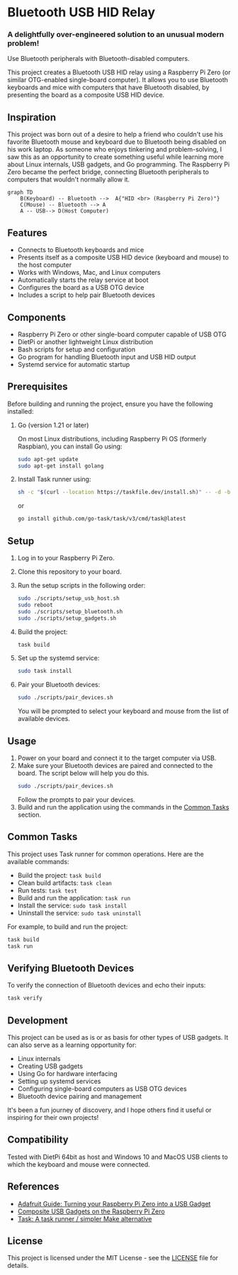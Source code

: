 # Bluetooth USB HID Relay

### A delightfully over-engineered solution to an unusual modern problem! 
Use Bluetooth peripherals with Bluetooth-disabled computers.

This project creates a Bluetooth USB HID relay using a Raspberry Pi Zero (or similar OTG-enabled single-board computer). It allows you to use Bluetooth keyboards and mice with computers that have Bluetooth disabled, by presenting the board as a composite USB HID device.

## Inspiration

This project was born out of a desire to help a friend who couldn't use his favorite Bluetooth mouse and keyboard due to Bluetooth being disabled on his work laptop. As someone who enjoys tinkering and problem-solving, I saw this as an opportunity to create something useful while learning more about Linux internals, USB gadgets, and Go programming. The Raspberry Pi Zero became the perfect bridge, connecting Bluetooth peripherals to computers that wouldn't normally allow it.

```mermaid
graph TD
    B(Keyboard) -- Bluetooth -->  A{"HID <br> (Raspberry Pi Zero)"}
    C(Mouse) -- Bluetooth --> A
    A -- USB--> D(Host Computer)
```

## Features

- Connects to Bluetooth keyboards and mice
- Presents itself as a composite USB HID device (keyboard and mouse) to the host computer
- Works with Windows, Mac, and Linux computers
- Automatically starts the relay service at boot
- Configures the board as a USB OTG device
- Includes a script to help pair Bluetooth devices

## Components

- Raspberry Pi Zero or other single-board computer capable of USB OTG
- DietPi or another lightweight Linux distribution
- Bash scripts for setup and configuration
- Go program for handling Bluetooth input and USB HID output
- Systemd service for automatic startup

## Prerequisites

Before building and running the project, ensure you have the following installed:

1. Go (version 1.21 or later)

   On most Linux distributions, including Raspberry Pi OS (formerly Raspbian), you can install Go using:

   ```bash
   sudo apt-get update
   sudo apt-get install golang
   ```
2. Install Task runner using:

   ```bash
   sh -c "$(curl --location https://taskfile.dev/install.sh)" -- -d -b ~/.local/bin
   ```
   or
   ```bash
   go install github.com/go-task/task/v3/cmd/task@latest

## Setup

1. Log in to your Raspberry Pi Zero.
1. Clone this repository to your board.
1. Run the setup scripts in the following order:

   ```bash
   sudo ./scripts/setup_usb_host.sh
   sudo reboot
   sudo ./scripts/setup_bluetooth.sh
   sudo ./scripts/setup_gadgets.sh
   ```

1. Build the project:
   ```bash
   task build
   ```

1. Set up the systemd service:
   ```bash
   sudo task install
   ```

1. Pair your Bluetooth devices:
   ```bash
   sudo ./scripts/pair_devices.sh
   ```
   You will be prompted to select your keyboard and mouse from the list of available devices.

## Usage

1. Power on your board and connect it to the target computer via USB.
2. Make sure your Bluetooth devices are paired and connected to the board. The script below will help you do this.
   ```bash
   sudo ./scripts/pair_devices.sh
   ```
   Follow the prompts to pair your devices.
3. Build and run the application using the commands in the [Common Tasks](#common-tasks) section.

## Common Tasks

This project uses Task runner for common operations. Here are the available commands:

- Build the project: `task build`
- Clean build artifacts: `task clean`
- Run tests: `task test`
- Build and run the application: `task run`
- Install the service: `sudo task install`
- Uninstall the service: `sudo task uninstall`

For example, to build and run the project:

```bash
task build
task run
```

## Verifying Bluetooth Devices

To verify the connection of Bluetooth devices and echo their inputs:

```bash
task verify
```

## Development

This project can be used as is or as basis for other types of USB gadgets. It can also serve as a learning opportunity for:
- Linux internals
- Creating USB gadgets
- Using Go for hardware interfacing
- Setting up systemd services
- Configuring single-board computers as USB OTG devices
- Bluetooth device pairing and management

It's been a fun journey of discovery, and I hope others find it useful or inspiring for their own projects!


## Compatibility

Tested with DietPi 64bit as host and Windows 10 and MacOS USB clients to which the keyboard and mouse were connected.

## References

- [Adafruit Guide: Turning your Raspberry Pi Zero into a USB Gadget](https://cdn-learn.adafruit.com/downloads/pdf/turning-your-raspberry-pi-zero-into-a-usb-gadget.pdf)
- [Composite USB Gadgets on the Raspberry Pi Zero](https://www.isticktoit.net/?p=1383)
- [Task: A task runner / simpler Make alternative](https://taskfile.dev)

## License

This project is licensed under the MIT License - see the [LICENSE](LICENSE) file for details.
